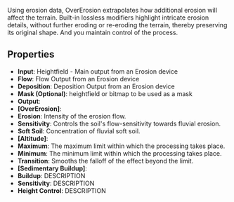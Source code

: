 

Using erosion data, OverErosion extrapolates how additional erosion will affect the terrain. Built-in lossless modifiers highlight intricate erosion details, without further eroding or re-eroding the terrain, thereby preserving its original shape. And you maintain control of the process. 

## Properties
- **Input**: Heightfield - Main output from an Erosion device
- **Flow**: Flow Output from an Erosion device
- **Deposition**: Deposition Output from an Erosion device
- **Mask (Optional)**: heightfield or bitmap to be used as a mask
- **Output**: 
- **[OverErosion]**: 
- **Erosion**: Intensity of the erosion flow.
- **Sensitivity**: Controls the soil's flow-sensitivity towards fluvial erosion.
- **Soft Soil**: Concentration of fluvial soft soil.
- **[Altitude]**: 
- **Maximum**: The maximum limit within which the processing takes place.
- **Minimum**: The minimum limit within which the processing takes place.
- **Transition**: Smooths the falloff of the effect beyond the limit.
- **[Sedimentary Buildup]**: 
- **Buildup**: DESCRIPTION
- **Sensitivity**: DESCRIPTION
- **Height Control**: DESCRIPTION


